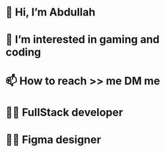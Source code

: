 # 👋 Hi, I’m **Abdullah**
# 👀 I’m interested in gaming and coding
# 📫 How to reach >>  me DM me
#  👨‍💻  FullStack developer 
# 👨‍🎨 Figma designer 
<!---
Abdullah is a ✨ special ✨ repository because its `README.md` (this file) appears on your GitHub profile.
You can click the Preview link to take a look at your changes.
--->
